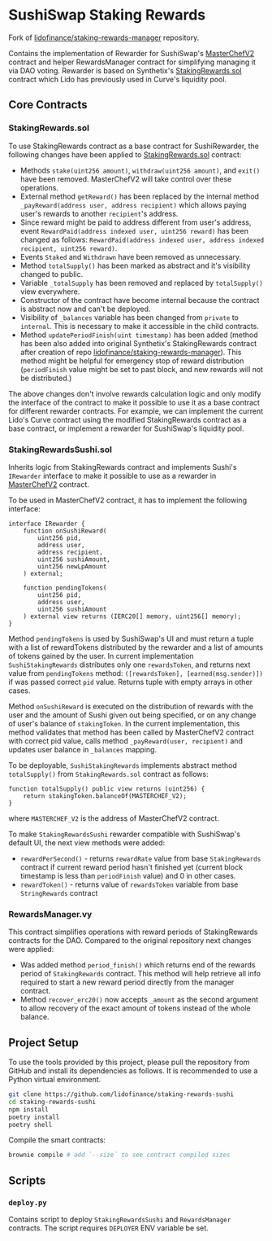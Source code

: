 # SushiSwap Staking Rewards

Fork of [lidofinance/staking-rewards-manager](https://github.com/lidofinance/staking-rewards-manager) repository.

Contains the implementation of Rewarder for SushiSwap's [MasterChefV2](https://dev.sushi.com/sushiswap/contracts/masterchefv2) contract and helper RewardsManager contract for simplifying managing it via DAO voting. Rewarder is based on Synthetix's [StakingRewards.sol](https://github.com/lidofinance/staking-rewards-manager/blob/main/contracts/StakingRewards.sol) contract which Lido has previously used in Curve's liquidity pool.

## Core Contracts

### StakingRewards.sol

To use StakingRewards contract as a base contract for SushiRewarder, the following changes have been applied to [StakingRewards.sol](https://github.com/lidofinance/staking-rewards-manager/blob/main/contracts/StakingRewards.sol) contract:

- Methods `stake(uint256 amount)`, `withdraw(uint256 amount)`, and `exit()` have been removed. MasterChefV2 will take control over these operations.
- External method `getReward()` has been replaced by the internal method `_payReward(address user, address recipient)` which allows paying user's rewards to another `recipient`'s address.
- Since reward might be paid to address different from user's address, event `RewardPaid(address indexed user, uint256 reward)` has been changed as follows: `RewardPaid(address indexed user, address indexed recipient, uint256 reward)`.
- Events `Staked` and `Withdrawn` have been removed as unnecessary.
- Method `totalSupply()` has been marked as abstract and it's visibility changed to public.
- Variable `_totalSupply` has been removed and replaced by `totalSupply()` view everywhere.
- Constructor of the contract have become internal because the contract is abstract now and can't be deployed.
- Visibility of `_balances` variable has been changed from `private` to `internal`. This is necessary to make it accessible in the child contracts.
- Method `updatePeriodFinish(uint timestamp)` has been added (method has been also added into original Synthetix's StakingRewards contract after creation of repo [lidofinance/staking-rewards-manager](https://github.com/lidofinance/staking-rewards-manager)). This method might be helpful for emergency stop of reward distribution (`periodFinish` value might be set to past block, and new rewards will not be distributed.)

The above changes don't involve rewards calculation logic and only modify the interface of the contract to make it possible to use it as a base contract for different rewarder contracts. For example, we can implement the current Lido's Curve contract using the modified StakingRewards contract as a base contract, or implement a rewarder for SushiSwap's liquidity pool.

### StakingRewardsSushi.sol

Inherits logic from StakingRewards contract and implements Sushi's `IRewarder` interface to make it possible to use as a rewarder in [MasterChefV2](https://dev.sushi.com/sushiswap/contracts/masterchefv2) contract.

To be used in MasterChefV2 contract, it has to implement the following interface:

```solidity=
interface IRewarder {
    function onSushiReward(
        uint256 pid,
        address user,
        address recipient,
        uint256 sushiAmount,
        uint256 newLpAmount
    ) external;

    function pendingTokens(
        uint256 pid,
        address user,
        uint256 sushiAmount
    ) external view returns (IERC20[] memory, uint256[] memory);
}
```

Method `pendingTokens` is used by SushiSwap's UI and must return a tuple with a list of rewardTokens distributed by the rewarder and a list of amounts of tokens gained by the user.
In current implementation `SushiStakingRewards` distributes only one `rewardsToken`, and returns next value from `pendingTokens` method: `([rewardsToken], [earned(msg.sender)])` if was passed correct `pid` value. Returns tuple with empty arrays in other cases.

Method `onSushiReward` is executed on the distribution of rewards with the user and the amount of Sushi given out being specified, or on any change of user's balance of `stakingToken`. In the current implementation, this method validates that method has been called by MasterChefV2 contract with correct pid value, calls method `_payReward(user, recipient)` and updates user balance in `_balances` mapping.

To be deployable, `SushiStakingRewards` implements abstract method `totalSupply()` from `StakingRewards.sol` contract as follows:

```solidity=
function totalSupply() public view returns (uint256) {
    return stakingToken.balanceOf(MASTERCHEF_V2);
}
```

where `MASTERCHEF_V2` is the address of MasterChefV2 contract.

To make `StakingRewardsSushi` rewarder compatible with SushiSwap's default UI, the next view methods were added:

- `rewardPerSecond()` - returns `rewardRate` value from base `StakingRewards` contract if current reward period hasn't finished yet (current block timestamp is less than `periodFinish` value) and 0 in other cases.
- `rewardToken()` - returns value of `rewardsToken` variable from base `StringRewards` contract

### RewardsManager.vy

This contract simplifies operations with reward periods of StakingRewards contracts for the DAO.
Compared to the original repository next changes were applied:

- Was added method `period_finish()` which returns end of the rewards period of `StakingRewards` contract. This method will help retrieve all info required to start a new reward period directly from the manager contract.
- Method `recover_erc20()` now accepts `_amount` as the second argument to allow recovery of the exact amount of tokens instead of the whole balance.

## Project Setup

To use the tools provided by this project, please pull the repository from GitHub and install its dependencies as follows. It is recommended to use a Python virtual environment.

```bash
git clone https://github.com/lidofinance/staking-rewards-sushi
cd staking-rewards-sushi
npm install
poetry install
poetry shell
```

Compile the smart contracts:

```bash
brownie compile # add `--size` to see contract compiled sizes
```

## Scripts

### `deploy.py`

Contains script to deploy `StakingRewardsSushi` and `RewardsManager` contracts. The script requires `DEPLOYER` ENV variable be set.
